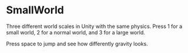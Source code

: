 # SmallWorld
 
Three different world scales in Unity with the same physics. Press 1 for a small world, 2 for a normal world, and 3 for a large world.

Press space to jump and see how differently gravity looks.

